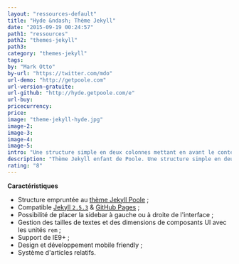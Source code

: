 ```yaml
---
layout: "ressources-default"
title: "Hyde &ndash; Thème Jekyll"
date: "2015-09-19 00:24:57"
path1: "ressources"
path2: "themes-jekyll"
path3:
category: "themes-jekyll"
tags:
by: "Mark Otto"
by-url: "https://twitter.com/mdo"
url-demo: "http://getpoole.com"
url-version-gratuite:
url-github: "http://hyde.getpoole.com/e"
url-buy:
pricecurrency:
price:
image: "theme-jekyll-hyde.jpg"
image-2:
image-3:
image-4:
image-5:
intro: "Une structure simple en deux colonnes mettant en avant le contenu et une typographie travaillée. Idéal pour un blog statique."
description: "Thème Jekyll enfant de Poole. Une structure simple en deux colonnes mettant en avant le contenu et une typographie travaillée"
rating: "8"
---
```

**Caractéristiques**

* Structure empruntée au [thème Jekyll Poole](http://www.magazineduwebdesign.com/ressources/themes-jekyll/theme-jekyll-poole/) ;
* Compatible [Jekyll `2.5.3`](http://jekyllrb.com/) & [GitHub Pages](https://pages.github.com/) ;
* Possibilité de placer la sidebar à gauche ou à droite de l'interface ;
* Gestion des tailles de textes et des dimensions de composants UI avec les unités `rem` ;
* Support de IE9+ ;
* Design et développement mobile friendly ;
* Système d'articles relatifs.
